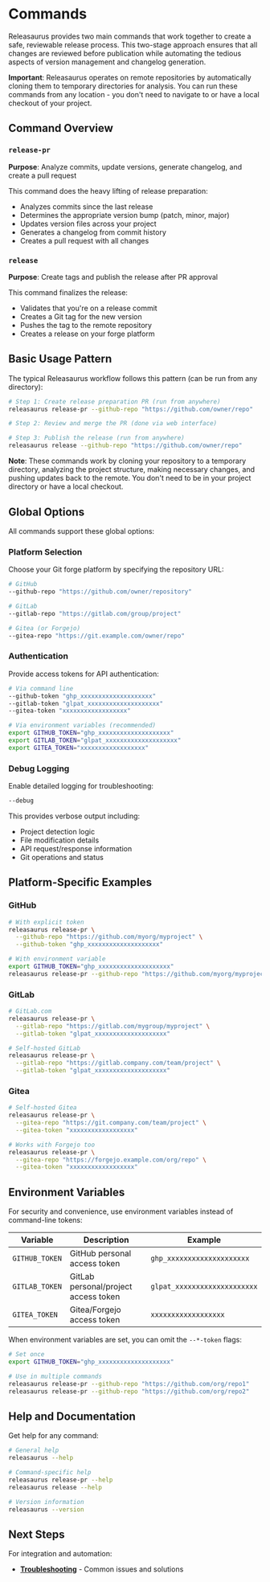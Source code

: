 # Commands

Releasaurus provides two main commands that work together to create a safe, reviewable release process. This two-stage approach ensures that all changes are reviewed before publication while automating the tedious aspects of version management and changelog generation.

**Important**: Releasaurus operates on remote repositories by automatically cloning them to temporary directories for analysis. You can run these commands from any location - you don't need to navigate to or have a local checkout of your project.

## Command Overview

### `release-pr`

**Purpose**: Analyze commits, update versions, generate changelog, and create a pull request

This command does the heavy lifting of release preparation:

- Analyzes commits since the last release
- Determines the appropriate version bump (patch, minor, major)
- Updates version files across your project
- Generates a changelog from commit history
- Creates a pull request with all changes

### `release`

**Purpose**: Create tags and publish the release after PR approval

This command finalizes the release:

- Validates that you're on a release commit
- Creates a Git tag for the new version
- Pushes the tag to the remote repository
- Creates a release on your forge platform

## Basic Usage Pattern

The typical Releasaurus workflow follows this pattern (can be run from any directory):

```bash
# Step 1: Create release preparation PR (run from anywhere)
releasaurus release-pr --github-repo "https://github.com/owner/repo"

# Step 2: Review and merge the PR (done via web interface)

# Step 3: Publish the release (run from anywhere)
releasaurus release --github-repo "https://github.com/owner/repo"
```

**Note**: These commands work by cloning your repository to a temporary directory, analyzing the project structure, making necessary changes, and pushing updates back to the remote. You don't need to be in your project directory or have a local checkout.

## Global Options

All commands support these global options:

### Platform Selection

Choose your Git forge platform by specifying the repository URL:

```bash
# GitHub
--github-repo "https://github.com/owner/repository"

# GitLab
--gitlab-repo "https://gitlab.com/group/project"

# Gitea (or Forgejo)
--gitea-repo "https://git.example.com/owner/repo"
```

### Authentication

Provide access tokens for API authentication:

```bash
# Via command line
--github-token "ghp_xxxxxxxxxxxxxxxxxxxx"
--gitlab-token "glpat_xxxxxxxxxxxxxxxxxxxx"
--gitea-token "xxxxxxxxxxxxxxxxxx"

# Via environment variables (recommended)
export GITHUB_TOKEN="ghp_xxxxxxxxxxxxxxxxxxxx"
export GITLAB_TOKEN="glpat_xxxxxxxxxxxxxxxxxxxx"
export GITEA_TOKEN="xxxxxxxxxxxxxxxxxx"
```

### Debug Logging

Enable detailed logging for troubleshooting:

```bash
--debug
```

This provides verbose output including:

- Project detection logic
- File modification details
- API request/response information
- Git operations and status

## Platform-Specific Examples

### GitHub

```bash
# With explicit token
releasaurus release-pr \
  --github-repo "https://github.com/myorg/myproject" \
  --github-token "ghp_xxxxxxxxxxxxxxxxxxxx"

# With environment variable
export GITHUB_TOKEN="ghp_xxxxxxxxxxxxxxxxxxxx"
releasaurus release-pr --github-repo "https://github.com/myorg/myproject"
```

### GitLab

```bash
# GitLab.com
releasaurus release-pr \
  --gitlab-repo "https://gitlab.com/mygroup/myproject" \
  --gitlab-token "glpat_xxxxxxxxxxxxxxxxxxxx"

# Self-hosted GitLab
releasaurus release-pr \
  --gitlab-repo "https://gitlab.company.com/team/project" \
  --gitlab-token "glpat_xxxxxxxxxxxxxxxxxxxx"
```

### Gitea

```bash
# Self-hosted Gitea
releasaurus release-pr \
  --gitea-repo "https://git.company.com/team/project" \
  --gitea-token "xxxxxxxxxxxxxxxxxx"

# Works with Forgejo too
releasaurus release-pr \
  --gitea-repo "https://forgejo.example.com/org/repo" \
  --gitea-token "xxxxxxxxxxxxxxxxxx"
```

## Environment Variables

For security and convenience, use environment variables instead of command-line tokens:

| Variable       | Description                          | Example                      |
| -------------- | ------------------------------------ | ---------------------------- |
| `GITHUB_TOKEN` | GitHub personal access token         | `ghp_xxxxxxxxxxxxxxxxxxxx`   |
| `GITLAB_TOKEN` | GitLab personal/project access token | `glpat_xxxxxxxxxxxxxxxxxxxx` |
| `GITEA_TOKEN`  | Gitea/Forgejo access token           | `xxxxxxxxxxxxxxxxxx`         |

When environment variables are set, you can omit the `--*-token` flags:

```bash
# Set once
export GITHUB_TOKEN="ghp_xxxxxxxxxxxxxxxxxxxx"

# Use in multiple commands
releasaurus release-pr --github-repo "https://github.com/org/repo1"
releasaurus release-pr --github-repo "https://github.com/org/repo2"
```

## Help and Documentation

Get help for any command:

```bash
# General help
releasaurus --help

# Command-specific help
releasaurus release-pr --help
releasaurus release --help

# Version information
releasaurus --version
```

## Next Steps

For integration and automation:

- **[Troubleshooting](./troubleshooting.md)** - Common issues and solutions
